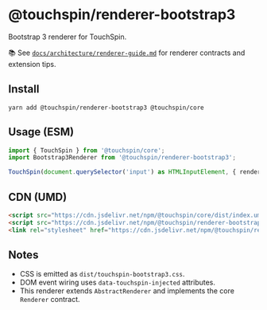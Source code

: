 @touchspin/renderer-bootstrap3
==============================

Bootstrap 3 renderer for TouchSpin.

📚 See [`docs/architecture/renderer-guide.md`](../../../docs/architecture/renderer-guide.md) for renderer contracts and extension tips.

## Install

```
yarn add @touchspin/renderer-bootstrap3 @touchspin/core
```

## Usage (ESM)

```ts
import { TouchSpin } from '@touchspin/core';
import Bootstrap3Renderer from '@touchspin/renderer-bootstrap3';

TouchSpin(document.querySelector('input') as HTMLInputElement, { renderer: Bootstrap3Renderer });
```

## CDN (UMD)

```html
<script src="https://cdn.jsdelivr.net/npm/@touchspin/core/dist/index.umd.js"></script>
<script src="https://cdn.jsdelivr.net/npm/@touchspin/renderer-bootstrap3/dist/index.umd.js"></script>
<link rel="stylesheet" href="https://cdn.jsdelivr.net/npm/@touchspin/renderer-bootstrap3/dist/touchspin-bootstrap3.css" />
```

## Notes
- CSS is emitted as `dist/touchspin-bootstrap3.css`.
- DOM event wiring uses `data-touchspin-injected` attributes.
 - This renderer extends `AbstractRenderer` and implements the core `Renderer` contract.
